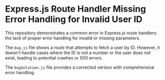 # Express.js Route Handler Missing Error Handling for Invalid User ID

This repository demonstrates a common error in Express.js route handlers:  the lack of proper error handling for invalid or missing parameters.

The `bug.js` file shows a route that attempts to fetch a user by ID.  However, it doesn't handle cases where the ID is not a number or the user does not exist, leading to potential crashes or 500 errors.

The `bugSolution.js` file provides a corrected version with comprehensive error handling.